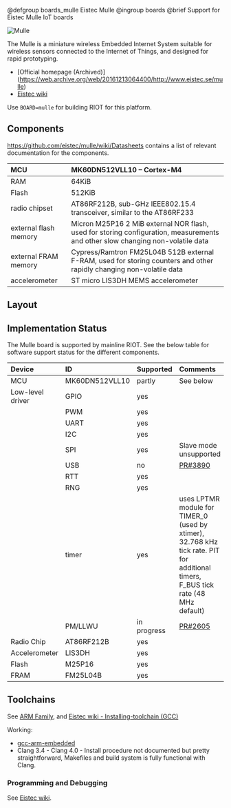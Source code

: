 @defgroup    boards_mulle Eistec Mulle
@ingroup     boards
@brief       Support for Eistec Mulle IoT boards

![Mulle](https://web.archive.org/web/20161213064400im_/http://eistec.github.io/images/mulle-small.jpg)

The Mulle is a miniature wireless Embedded Internet System suitable for
wireless sensors connected to the Internet of Things, and designed for rapid
prototyping.

 - [Official homepage (Archived)]
   (https://web.archive.org/web/20161213064400/http://www.eistec.se/mulle)
 - [Eistec wiki](https://github.com/eistec/mulle/wiki)

Use `BOARD=mulle` for building RIOT for this platform.

## Components

https://github.com/eistec/mulle/wiki/Datasheets contains a list of relevant
documentation for the components.

| MCU                   | MK60DN512VLL10 – Cortex-M4                                                                                                        |
|:--------------------- |:--------------------------------------------------------------------------------------------------------------------------------- |
| RAM                   | 64KiB                                                                                                                             |
| Flash                 | 512KiB                                                                                                                            |
| radio chipset         | AT86RF212B, sub-GHz IEEE802.15.4 transceiver, similar to the AT86RF233                                                            |
| external flash memory | Micron M25P16 2 MiB external NOR flash, used for storing configuration, measurements and other slow changing non-volatile data    |
| external FRAM memory  | Cypress/Ramtron FM25L04B 512B external F-RAM, used for storing counters and other rapidly changing non-volatile data              |
| accelerometer         | ST micro LIS3DH MEMS accelerometer                                                                                                |


## Layout



## Implementation Status

The Mulle board is supported by mainline RIOT. See the below table for
software support status for the different components.

| Device            | ID                | Supported     | Comments                                              |
|:----------------- |:----------------- |:------------- |:----------------------------------------------------- |
| MCU               | MK60DN512VLL10    | partly        | See below                                             |
| Low-level driver  | GPIO              | yes           |                                                       |
|                   | PWM               | yes           |                                                       |
|                   | UART              | yes           |                                                       |
|                   | I2C               | yes           |                                                       |
|                   | SPI               | yes           | Slave mode unsupported                                |
|                   | USB               | no            | [PR#3890](https://github.com/RIOT-OS/RIOT/pull/3890)  |
|                   | RTT               | yes           |                                                       |
|                   | RNG               | yes           |                                                       |
|                   | timer             | yes           | uses LPTMR module for TIMER_0 (used by xtimer), 32.768 kHz tick rate. PIT for additional timers, F_BUS tick rate (48 MHz default) |
|                   | PM/LLWU           | in progress   | [PR#2605](https://github.com/RIOT-OS/RIOT/pull/2605)  |
| Radio Chip        | AT86RF212B        | yes           |                                                       |
| Accelerometer     | LIS3DH            | yes           |                                                       |
| Flash             | M25P16            | yes           |                                                       |
| FRAM              | FM25L04B          | yes           |                                                       |

## Toolchains

See [ARM Family](https://github.com/RIOT-OS/RIOT/wiki/Family:-ARM), and
[Eistec wiki - Installing-toolchain (GCC)](https://github.com/eistec/mulle/wiki/Installing-toolchain-%28GCC%29)

Working:
* [gcc-arm-embedded](https://github.com/RIOT-OS/RIOT/wiki/Family:-ARM#gcc-arm-embedded-toolchain)
* Clang 3.4 - Clang 4.0 - Install procedure not documented but pretty
straightforward, Makefiles and build system is fully functional with Clang.

### Programming and Debugging

See [Eistec wiki](https://github.com/eistec/mulle/wiki).
